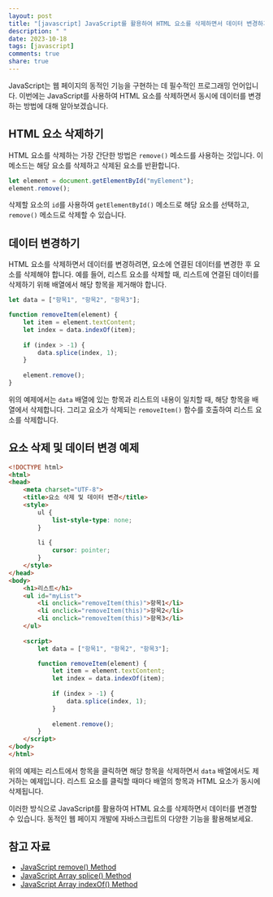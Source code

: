 ```yaml
---
layout: post
title: "[javascript] JavaScript를 활용하여 HTML 요소를 삭제하면서 데이터 변경하기"
description: " "
date: 2023-10-18
tags: [javascript]
comments: true
share: true
---
```


JavaScript는 웹 페이지의 동적인 기능을 구현하는 데 필수적인 프로그래밍 언어입니다. 이번에는 JavaScript를 사용하여 HTML 요소를 삭제하면서 동시에 데이터를 변경하는 방법에 대해 알아보겠습니다.

## HTML 요소 삭제하기

HTML 요소를 삭제하는 가장 간단한 방법은 `remove()` 메소드를 사용하는 것입니다. 이 메소드는 해당 요소를 삭제하고 삭제된 요소를 반환합니다.

```javascript
let element = document.getElementById("myElement");
element.remove();
```

삭제할 요소의 `id`를 사용하여 `getElementById()` 메소드로 해당 요소를 선택하고, `remove()` 메소드로 삭제할 수 있습니다.

## 데이터 변경하기

HTML 요소를 삭제하면서 데이터를 변경하려면, 요소에 연결된 데이터를 변경한 후 요소를 삭제해야 합니다. 예를 들어, 리스트 요소를 삭제할 때, 리스트에 연결된 데이터를 삭제하기 위해 배열에서 해당 항목을 제거해야 합니다.

```javascript
let data = ["항목1", "항목2", "항목3"];

function removeItem(element) {
    let item = element.textContent;
    let index = data.indexOf(item);
    
    if (index > -1) {
        data.splice(index, 1);
    }
    
    element.remove();
}
```

위의 예제에서는 `data` 배열에 있는 항목과 리스트의 내용이 일치할 때, 해당 항목을 배열에서 삭제합니다. 그리고 요소가 삭제되는 `removeItem()` 함수를 호출하여 리스트 요소를 삭제합니다.

## 요소 삭제 및 데이터 변경 예제

```html
<!DOCTYPE html>
<html>
<head>
    <meta charset="UTF-8">
    <title>요소 삭제 및 데이터 변경</title>
    <style>
        ul {
            list-style-type: none;
        }
        
        li {
            cursor: pointer;
        }
    </style>
</head>
<body>
    <h1>리스트</h1>
    <ul id="myList">
        <li onclick="removeItem(this)">항목1</li>
        <li onclick="removeItem(this)">항목2</li>
        <li onclick="removeItem(this)">항목3</li>
    </ul>
    
    <script>
        let data = ["항목1", "항목2", "항목3"];

        function removeItem(element) {
            let item = element.textContent;
            let index = data.indexOf(item);
            
            if (index > -1) {
                data.splice(index, 1);
            }
            
            element.remove();
        }
    </script>
</body>
</html>
```

위의 예제는 리스트에서 항목을 클릭하면 해당 항목을 삭제하면서 `data` 배열에서도 제거하는 예제입니다. 리스트 요소를 클릭할 때마다 배열의 항목과 HTML 요소가 동시에 삭제됩니다.

이러한 방식으로 JavaScript를 활용하여 HTML 요소를 삭제하면서 데이터를 변경할 수 있습니다. 동적인 웹 페이지 개발에 자바스크립트의 다양한 기능을 활용해보세요.

## 참고 자료
- [JavaScript remove() Method](https://www.w3schools.com/jsref/met_element_remove.asp)
- [JavaScript Array splice() Method](https://www.w3schools.com/jsref/jsref_splice.asp)
- [JavaScript Array indexOf() Method](https://www.w3schools.com/jsref/jsref_indexof.asp)